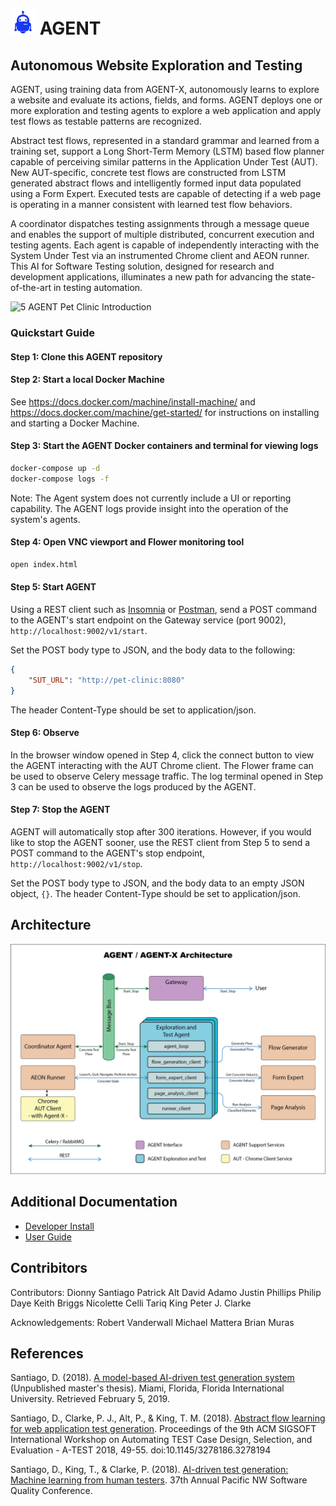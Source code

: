 # <img src="docs/images/agent-logo-blue.png" width="40" height="40"/> AGENT

## Autonomous Website Exploration and Testing

AGENT, using training data from AGENT-X, autonomously learns to explore a website and evaluate its actions, fields, and forms. AGENT deploys one or more exploration and testing agents to explore a web application and apply test flows as testable patterns are recognized.  

Abstract test flows, represented in a standard grammar and learned from a training set, support a Long Short-Term Memory (LSTM) based flow planner capable of perceiving similar patterns in the Application Under Test (AUT). New AUT-specific, concrete test flows are constructed from LSTM generated abstract flows and intelligently formed input data populated using a Form Expert. Executed tests are capable of detecting if a web page is operating in a manner consistent with learned test flow behaviors.  

A coordinator dispatches testing assignments through a message queue and enables the  support of multiple distributed, concurrent execution and testing agents. Each agent is capable of independently interacting with the System Under Test via an instrumented Chrome client and AEON runner. This AI for Software Testing solution, designed for research and development applications, illuminates a new path for advancing the state-of-the-art in testing automation.  

![5 AGENT Pet Clinic Introduction](/docs/images/5agent-intro.gif)

### Quickstart Guide

#### Step 1: Clone this AGENT repository

#### Step 2: Start a local Docker Machine

See https://docs.docker.com/machine/install-machine/ and https://docs.docker.com/machine/get-started/ for instructions on installing and starting a Docker Machine.

#### Step 3: Start the AGENT Docker containers and terminal for viewing logs

```bash
docker-compose up -d
docker-compose logs -f
```

Note: The Agent system does not currently include a UI or reporting capability. The AGENT logs provide insight into the operation of the system's agents.

#### Step 4: Open VNC viewport and Flower monitoring tool

```bash
open index.html
```

#### Step 5: Start AGENT

Using a REST client such as [Insomnia](https://insomnia.rest) or [Postman](https://chrome.google.com/webstore/detail/postman/fhbjgbiflinjbdggehcddcbncdddomop?hl=en), send a POST command to the AGENT's start endpoint on the Gateway service (port 9002), `http://localhost:9002/v1/start`.

Set the POST body type to JSON, and the body data to the following:

```json
{
    "SUT_URL": "http://pet-clinic:8080"
}
```

The header Content-Type should be set to application/json.

#### Step 6: Observe

In the browser window opened in Step 4, click the connect button to view the AGENT interacting with the AUT Chrome client. The Flower frame can be used to observe Celery message traffic. The log terminal opened in Step 3 can be used to observe the logs produced by the AGENT.

#### Step 7: Stop the AGENT

AGENT will automatically stop after 300 iterations. However, if you would like to stop the AGENT sooner, use the REST client from Step 5 to send a POST command to the AGENT's stop endpoint, `http://localhost:9002/v1/stop`.

Set the POST body type to JSON, and the body data to an empty JSON object, `{}`. The header Content-Type should be set to application/json.

## Architecture

![AGENT Architecture](docs/images/agent_architecture.png)

## Additional Documentation

* [Developer Install](docs/developer_install.md)
* [User Guide](docs/user_guide.md)

## Contribitors

Contributors:
Dionny Santiago
Patrick Alt
David Adamo
Justin Phillips
Philip Daye
Keith Briggs
Nicolette Celli
Tariq King
Peter J. Clarke

Acknowledgements:
Robert Vanderwall
Michael Mattera
Brian Muras

## References

Santiago, D. (2018). [A model-based AI-driven test generation system](https://www.slideshare.net/slideshow/embed_code/key/k82EzJRQC6DRgP) (Unpublished master's thesis). Miami, Florida, Florida International University. Retrieved February 5, 2019.

Santiago, D., Clarke, P. J., Alt, P., & King, T. M. (2018). [Abstract flow learning for web application test generation](https://dl.acm.org/citation.cfm?id=3278194). Proceedings of the 9th ACM SIGSOFT International Workshop on Automating TEST Case Design, Selection, and Evaluation - A-TEST 2018, 49-55. doi:10.1145/3278186.3278194

Santiago, D., King, T., & Clarke, P. (2018). [AI-driven test generation: Machine learning from human testers](https://www.pnsqc.org/ai-driven-test-generation-machine-learning-from-human-testers/). 37th Annual Pacific NW Software Quality Conference.